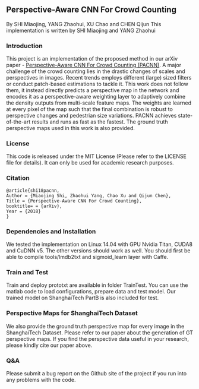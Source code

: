 ## Perspective-Aware CNN For Crowd Counting
By SHI Miaojing, YANG Zhaohui, XU Chao and CHEN Qijun
This implementation is written by SHI Miaojing and YANG Zhaohui

### Introduction
This project is an implementation of the proposed method in our arXiv paper - [Perspective-Aware CNN For Crowd Counting (PACNN)](http://arxiv.org/abs/). A major challenge of the crowd counting lies in the drastic changes of scales and perspectives in images. Recent trends employs different (large) sized filters or conduct patch-based estimations to tackle it. This work does not follow them, it instead directly predicts a perspective map in the network and encodes it as a perspective-aware weighting layer to adaptively combine the density outputs from multi-scale feature maps. The weights are learned at every pixel of the map such that the final combination is robust to perspective changes and pedestrian size variations. PACNN achieves state-of-the-art results and runs as fast as the fastest. The ground truth perspective maps used in this work is also provided. 

### License
This code is released under the MIT License (Please refer to the LICENSE file for details). It can only be used for academic research purposes.

### Citation
```
@article{shi18pacnn,
Author = {Miaojing Shi, Zhaohui Yang, Chao Xu and Qijun Chen},
Title = {Perspective-Aware CNN For Crowd Counting},
booktitle= = {arXiv},
Year = {2018}
}
```

### Dependencies and Installation
We tested the implementation on Linux 14.04 with GPU Nvidia Titan, CUDA8 and CuDNN v5. The other versions should work as well. You should first be able to compile tools/lmdb2txt and sigmoid\_learn layer with Caffe.

### Train and Test
Train and deploy prototxt are available in folder TrainTest. You can use the matlab code to load configurations, prepare data and test model. Our trained model on ShanghaiTech PartB is also included for test.

### Perspective Maps for ShanghaiTech Dataset
We also provide the ground truth perspective map for every image in the ShanghaiTech Dataset. Please refer to our paper about the generation of GT perspective maps. If you find the perspective data useful in your research, please kindly cite our paper above. 

### Q&A
Please submit a bug report on the Github site of the project if you run into any problems with the code.
